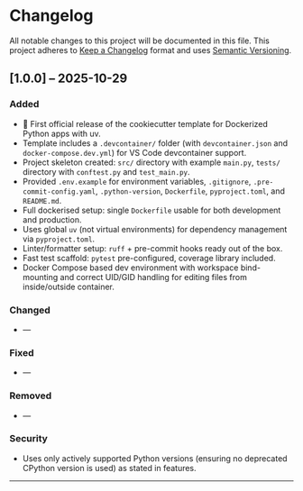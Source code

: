 # Changelog
All notable changes to this project will be documented in this file.
This project adheres to [Keep a Changelog](https://keepachangelog.com/en/1.1.0/) format and uses [Semantic Versioning](https://semver.org/spec/v2.0.0.html).

## [1.0.0] – 2025-10-29
### Added
- 🎉 First official release of the cookiecutter template for Dockerized Python apps with uv.
- Template includes a `.devcontainer/` folder (with `devcontainer.json` and `docker-compose.dev.yml`) for VS Code devcontainer support.
- Project skeleton created: `src/` directory with example `main.py`, `tests/` directory with `conftest.py` and `test_main.py`.
- Provided `.env.example` for environment variables, `.gitignore`, `.pre-commit-config.yaml`, `.python-version`, `Dockerfile`, `pyproject.toml`, and `README.md`.
- Full dockerised setup: single `Dockerfile` usable for both development and production.
- Uses global `uv` (not virtual environments) for dependency management via `pyproject.toml`.
- Linter/formatter setup: `ruff` + pre-commit hooks ready out of the box.
- Fast test scaffold: `pytest` pre-configured, coverage library included.
- Docker Compose based dev environment with workspace bind-mounting and correct UID/GID handling for editing files from inside/outside container.

### Changed
- —

### Fixed
- —

### Removed
- —

### Security
- Uses only actively supported Python versions (ensuring no deprecated CPython version is used) as stated in features.

---